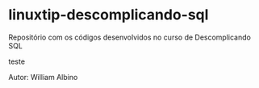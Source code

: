 # linuxtip-descomplicando-sql
Repositório com os códigos desenvolvidos no curso de Descomplicando SQL

teste

Autor: William Albino